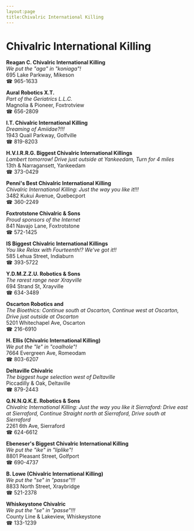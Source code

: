 ```yaml
---
layout:page
title:Chivalric International Killing
---
```

# Chivalric International Killing

**Reagan C. Chivalric International Killing**  
_We put the "aga" in "koniaga"!_  
695 Lake Parkway, Mikeson  
☎ 965-1633



**Aural Robotics X.T.**  
_Part of the Geriatrics L.L.C._  
Magnolia & Pioneer, Foxtrotview  
☎ 656-2809



**I.T. Chivalric International Killing**  
_Dreaming of Amiidae?!!!_  
1943 Quail Parkway, Golfville  
☎ 819-8203



**H.V.I.R.R.G. Biggest Chivalric International Killings**  
_Lambert tomorrow! 
Drive just outside at Yankeedam, Turn for 4 miles_  
13th & Narragansett, Yankeedam  
☎ 373-0429



**Penni's Best Chivalric International Killing**  
_Chivalric International Killing: Just the way you like it!!!_  
3482 Kukui Avenue, Quebecport  
☎ 360-2249



**Foxtrotstone Chivalric & Sons**  
_Proud sponsors of the Internet_  
841 Navajo Lane, Foxtrotstone  
☎ 572-1425



**IS Biggest Chivalric International Killings**  
_You like Relax with Fourteenth!? We've got it!!_  
585 Lehua Street, Indiaburn  
☎ 393-5722



**Y.D.M.Z.Z.U. Robotics & Sons**  
_The rarest range near Xrayville_  
694 Strand St, Xrayville  
☎ 634-3489



**Oscarton Robotics and**  
_The Bioethics: Continue south at Oscarton, Continue west at Oscarton, Drive just outside at Oscarton_  
5201 Whitechapel Ave, Oscarton  
☎ 216-6910



**H. Ellis (Chivalric International Killing)**  
_We put the "le" in "coalhole"!_  
7664 Evergreen Ave, Romeodam  
☎ 803-6207



**Deltaville Chivalric**  
_The biggest huge selection west of Deltaville_  
Piccadilly & Oak, Deltaville  
☎ 879-2443



**Q.N.N.Q.K.E. Robotics & Sons**  
_Chivalric International Killing: Just the way you like it 
Sierraford: Drive east at Sierraford, Continue Straight north at Sierraford, Drive south at Sierraford_  
2261 6th Ave, Sierraford  
☎ 624-6612



**Ebeneser's Biggest Chivalric International Killing**  
_We put the "ike" in "liplike"!_  
8801 Pleasant Street, Golfport  
☎ 690-4737



**B. Lowe (Chivalric International Killing)**  
_We put the "se" in "passe"!!!_  
8833 North Street, Xraybridge  
☎ 521-2378



**Whiskeystone Chivalric**  
_We put the "se" in "passe"!!!_  
County Line & Lakeview, Whiskeystone  
☎ 133-1239



